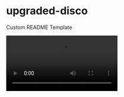 # upgraded-disco
Custom README Template


![](https://github.com/codesleeps/upgraded-disco/blob/main/demo.mov)
